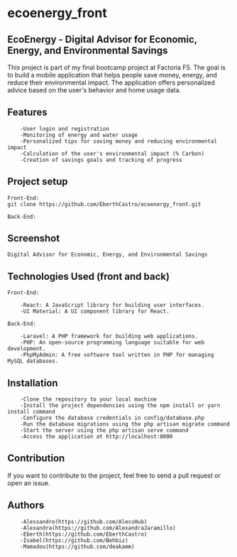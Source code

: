 # ecoenergy_front

## EcoEnergy - Digital Advisor for Economic, Energy, and Environmental Savings

This project is part of my final bootcamp project at Factoria F5. The goal is to build a mobile application that helps people save money, energy, and reduce their environmental impact. The application offers personalized advice based on the user's behavior and home usage data.


## Features

        -User login and registration
        -Monitoring of energy and water usage
        -Personalized tips for saving money and reducing environmental impact
        -Calculation of the user's environmental impact (% Carbon)
        -Creation of savings goals and tracking of progress


## Project setup

```
Front-End:
git clone https://github.com/EberthCastro/ecoenergy_front.git

Back-End:

```


## Screenshot

```
Digital Advisor for Economic, Energy, and Environmental Savings
```


## Technologies Used (front and back)
```
Front-End:
```
        -React: A JavaScript library for building user interfaces.
        -UI Material: A UI component library for React.
```
Back-End:
```
        -Laravel: A PHP framework for building web applications.
        -PHP: An open-source programming language suitable for web development.
        -PhpMyAdmin: A free software tool written in PHP for managing MySQL databases.


## Installation

        -Clone the repository to your local machine
        -Install the project dependencies using the npm install or yarn install command
        -Configure the database credentials in config/database.php
        -Run the database migrations using the php artisan migrate command
        -Start the server using the php artisan serve command
        -Access the application at http://localhost:8000


## Contribution

If you want to contribute to the project, feel free to send a pull request or open an issue.


## Authors
        -Alessandro(https://github.com/AlessHub)
        -Alexandra(https://github.com/AlexandraJaramillo)
        -Eberth(https://github.com/EberthCastro)
        -Isabel(https://github.com/Behbiz)
        -Mamadou(https://github.com/deakamm)
